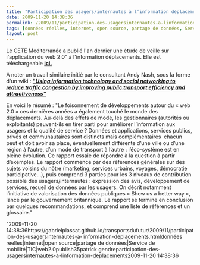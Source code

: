 ```yaml
---
title: "Participation des usagers/internautes à l’information déplacements"
date: 2009-11-20 14:38:36
permalink: /2009/11/participation-des-usagersinternautes-a-linformation-deplacements.html
tags: [données réelles, internet, open source, partage de données, Service de mobilité, TIC, web2.0]
layout: post
---
```


<p>Le CETE Mediterranée a publié l'an dernier une étude de veille sur l'application du web 2.0" à l'information déplacements. Elle est téléchargeable <strong><span style=""text-decoration: underline""><a href=""http://www.cete-mediterranee.fr/tt13/www/article.php3?id_article=195"">ici.</a></span></strong></p> <p>A noter un travail similaire initié par le consultant Andy Nash, sous la forme d'un wiki : <a href=""http://www.andynash.com/projects/busmeister/index.html""><strong>"<em>Using information technology and social networking to reduce traffic congestion by improving public transport efficiency and attractiveness"</em></strong></a></p> <p>En voici le résumé : "Le foisonnement de développements autour du « web 2.0 » ces dernières années a également touché le monde des déplacements. Au-delà des effets de mode, les gestionnaires (autorités ou exploitants) peuvent-ils en tirer parti pour améliorer l’information aux usagers et la qualité de service ? Données et applications, services publics, privés et communautaires sont distincts mais complémentaires  chacun peut et doit avoir sa place, éventuellement différente d’une ville ou d’une région à l’autre, d’un mode de transport à l’autre : l’éco-système est en pleine évolution. Ce rapport essaie de répondre à la question à partir d’exemples. Le rapport commence par des références générales sur des sujets voisins du nôtre (marketing, services urbains, voyages, démocratie participative...), puis comprend 3 parties pour les 3 niveaux de contribution possible des usagers/internautes : expression des avis, développement de services, recueil de données par les usagers. On décrit notamment l’initiative de valorisation des données publiques « Show us a better way », lancé par le gouvernement britannique. Le rapport se termine en conclusion par quelques recommandations, et comprend une liste de références et un glossaire."</p>"2009-11-20 14:38:36https://gabrielplassat.github.io/transportsdufutur/2009/11/participation-des-usagersinternautes-a-linformation-deplacements.htmldonnées réelles|internet|open source|partage de données|Service de mobilité|TIC|web2.0publish35patrick gendreparticipation-des-usagersinternautes-a-linformation-deplacements2009-11-20 14:38:36
